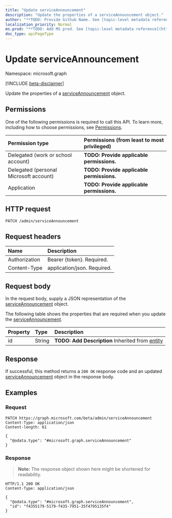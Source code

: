 ```yaml
---
title: "Update serviceAnnouncement"
description: "Update the properties of a serviceAnnouncement object."
author: "**TODO: Provide Github Name. See [topic-level metadata reference](https://msgo.azurewebsites.net/add/document/guidelines/metadata.html#topic-level-metadata)**"
localization_priority: Normal
ms.prod: "**TODO: Add MS prod. See [topic-level metadata reference](https://msgo.azurewebsites.net/add/document/guidelines/metadata.html#topic-level-metadata)**"
doc_type: apiPageType
---
```


# Update serviceAnnouncement
Namespace: microsoft.graph

[!INCLUDE [beta-disclaimer](../../includes/beta-disclaimer.md)]

Update the properties of a [serviceAnnouncement](../resources/serviceannouncement.md) object.

## Permissions
One of the following permissions is required to call this API. To learn more, including how to choose permissions, see [Permissions](/graph/permissions-reference).

|Permission type|Permissions (from least to most privileged)|
|:---|:---|
|Delegated (work or school account)|**TODO: Provide applicable permissions.**|
|Delegated (personal Microsoft account)|**TODO: Provide applicable permissions.**|
|Application|**TODO: Provide applicable permissions.**|

## HTTP request

<!-- {
  "blockType": "ignored"
}
-->
``` http
PATCH /admin/serviceAnnouncement
```

## Request headers
|Name|Description|
|:---|:---|
|Authorization|Bearer {token}. Required.|
|Content-Type|application/json. Required.|

## Request body
In the request body, supply a JSON representation of the [serviceAnnouncement](../resources/serviceannouncement.md) object.

The following table shows the properties that are required when you update the [serviceAnnouncement](../resources/serviceannouncement.md).

|Property|Type|Description|
|:---|:---|:---|
|id|String|**TODO: Add Description** Inherited from [entity](../resources/entity.md)|



## Response

If successful, this method returns a `200 OK` response code and an updated [serviceAnnouncement](../resources/serviceannouncement.md) object in the response body.

## Examples

### Request
<!-- {
  "blockType": "request",
  "name": "update_serviceannouncement"
}
-->
``` http
PATCH https://graph.microsoft.com/beta/admin/serviceAnnouncement
Content-Type: application/json
Content-length: 61

{
  "@odata.type": "#microsoft.graph.serviceAnnouncement"
}
```


### Response
>**Note:** The response object shown here might be shortened for readability.
<!-- {
  "blockType": "response",
  "truncated": true
}
-->
``` http
HTTP/1.1 200 OK
Content-Type: application/json

{
  "@odata.type": "#microsoft.graph.serviceAnnouncement",
  "id": "f4355179-5179-f435-7951-35f4795135f4"
}
```

